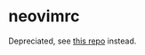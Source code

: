 # neovimrc
Depreciated, see [this repo](https://github.com/larrykann/dotfiles/tree/main/nvim) instead.
